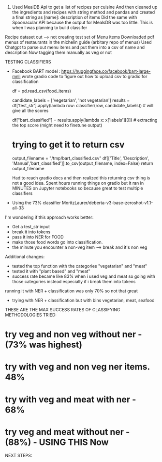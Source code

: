 1. Used MealDB Api to get a list of recipes per cuisine 
And then cleaned up the ingredients and recipes with string method and pandas and created a final string as [name]: description of items
Did the same with Spoonacular API because the output for MealsDB was too little. This is when I was planning to build classifer

Recipe dataset out --> not creating test set of Menu items
Downloaded pdf menus of restaurants in the michelin guide (arbitary repo of menus)
Used Chatgpt to parse out menu items and put them into a csv of name and description 
Now tagging them manually as veg or not

TESTING CLASSIFIERS

- Facebook BART model : https://huggingface.co/facebook/bart-large-mnli
    wrote gradio code to figure out how to upload csv to gradio for classification


    df = pd.read_csv(food_items)
    
    candidate_labels = ['vegetarian', 'not vegetarian']
    results = df['test_str'].apply(lambda row: classifier(row, candidate_labels)) # will give all the scores

    df["bart_classified"] = results.apply(lambda x: x['labels'][0]) # extracting the top score (might need to finetune output)

    # trying to get it to return csv

    output_filename = "/tmp/bart_classified.csv"
    df[['Title', 'Description', 'Manual','bart_classified']].to_csv(output_filename, index=False)
    return output_filename

    Had to reach gradio docs and then realized this returning csv thing is not a good idea. 
    Spent hours running things on gradio but it ran in MINUTES on Jupyter notebooks so because great to test multiple classifiers


- Using the 73% classifier MoritzLaurer/deberta-v3-base-zeroshot-v1.1-all-33

I'm wondering if this approach works better:

- Get a test_str input 
- break it into tokens
- pass it into NER for FOOD 
- make those food words go into classification.
- the minute you encounter a non-veg item --> break and it's non veg 

Additional changes:
- tested the top function with the categories "vegetarian" and "meat" 
- tested it with "plant based" and "meat"
- success rate became like 83% when i used veg and meat so going with those categories instead especially if i break them into tokens

running it with NER + classification was only 70% so not that great

- trying with NER + classification but with bins vegetarian, meat, seafood


THESE ARE THE MAX SUCCESS RATES OF CLASSIFYING METHODOLOGIES TRIED:
# try veg and non veg without ner - (73% was highest)
# try with veg and non veg ner items. 48%
# try with veg and meat with ner - 68%
# try veg and meat without ner - (88%) - USING THIS Now




NEXT STEPS:


